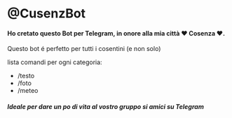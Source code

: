 # @CusenzBot
#### Ho cretato questo Bot per Telegram, in onore alla mia città ❤ Cosenza ❤.

Questo bot é perfetto per tutti i cosentini (e non solo)

lista comandi per ogni categoria:
- /testo
- /foto
- /meteo

##### Ideale per dare un po di vita al vostro gruppo si amici su Telegram
